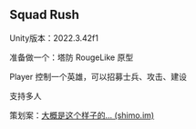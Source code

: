 ## Squad Rush

Unity版本：2022.3.42f1



准备做一个：塔防 RougeLike 原型

Player 控制一个英雄，可以招募士兵、攻击、建设

支持多人



策划案：[大概是这个样子的... (shimo.im)](https://shimo.im/docs/N2A1gaxroxIV0PqD)